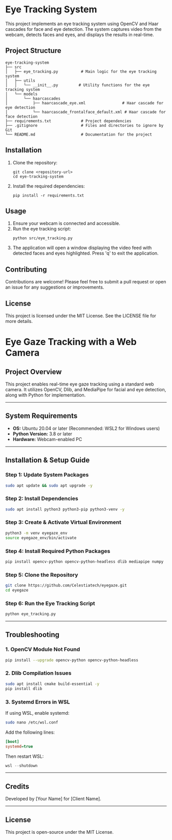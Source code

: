 # Eye Tracking System

This project implements an eye tracking system using OpenCV and Haar cascades for face and eye detection. The system captures video from the webcam, detects faces and eyes, and displays the results in real-time.

## Project Structure

```
eye-tracking-system
├── src
│   ├── eye_tracking.py          # Main logic for the eye tracking system
│   ├── utils
│   │   └── __init__.py         # Utility functions for the eye tracking system
│   └── models
│       └── haarcascades
│           ├── haarcascade_eye.xml                # Haar cascade for eye detection
│           └── haarcascade_frontalface_default.xml # Haar cascade for face detection
├── requirements.txt             # Project dependencies
├── .gitignore                   # Files and directories to ignore by Git
└── README.md                    # Documentation for the project
```

## Installation

1. Clone the repository:
   ```
   git clone <repository-url>
   cd eye-tracking-system
   ```

2. Install the required dependencies:
   ```
   pip install -r requirements.txt
   ```

## Usage

1. Ensure your webcam is connected and accessible.
2. Run the eye tracking script:
   ```
   python src/eye_tracking.py
   ```
3. The application will open a window displaying the video feed with detected faces and eyes highlighted. Press 'q' to exit the application.

## Contributing

Contributions are welcome! Please feel free to submit a pull request or open an issue for any suggestions or improvements.

## License

This project is licensed under the MIT License. See the LICENSE file for more details.


# Eye Gaze Tracking with a Web Camera

## **Project Overview**
This project enables real-time eye gaze tracking using a standard web camera. It utilizes OpenCV, Dlib, and MediaPipe for facial and eye detection, along with Python for implementation.

---

## **System Requirements**
- **OS:** Ubuntu 20.04 or later (Recommended: WSL2 for Windows users)
- **Python Version:** 3.8 or later
- **Hardware:** Webcam-enabled PC

---

## **Installation & Setup Guide**

### **Step 1: Update System Packages**
```bash
sudo apt update && sudo apt upgrade -y
```

### **Step 2: Install Dependencies**
```bash
sudo apt install python3 python3-pip python3-venv -y
```

### **Step 3: Create & Activate Virtual Environment**
```bash
python3 -m venv eyegaze_env
source eyegaze_env/bin/activate
```

### **Step 4: Install Required Python Packages**
```bash
pip install opencv-python opencv-python-headless dlib mediapipe numpy
```

### **Step 5: Clone the Repository**
```bash
git clone https://github.com/Celestiatech/eyegaze.git
cd eyegaze
```

### **Step 6: Run the Eye Tracking Script**
```bash
python eye_tracking.py
```

---

## **Troubleshooting**
### **1. OpenCV Module Not Found**
```bash
pip install --upgrade opencv-python opencv-python-headless
```

### **2. Dlib Compilation Issues**
```bash
sudo apt install cmake build-essential -y
pip install dlib
```

### **3. Systemd Errors in WSL**
If using WSL, enable systemd:
```bash
sudo nano /etc/wsl.conf
```
Add the following lines:
```ini
[boot]
systemd=true
```
Then restart WSL:
```powershell
wsl --shutdown
```

---

## **Credits**
Developed by [Your Name] for [Client Name].

---

## **License**
This project is open-source under the MIT License.

